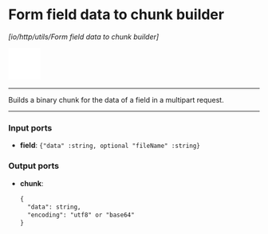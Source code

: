 # Form field data to chunk builder

_[io/http/utils/Form field data to chunk builder]_

![icon](</assets/icons/cbb85c56-3c8f-4e5e-afdd-a9dd9e84385d.png>)

---

Builds a binary chunk for the data of a field in a multipart request.<br>

---

### Input ports

* __field__: ` {"data" :string, optional "fileName" :string} `

### Output ports

* __chunk__: 
    ```
    {
      "data": string,
      "encoding": "utf8" or "base64"
    }
    ```

